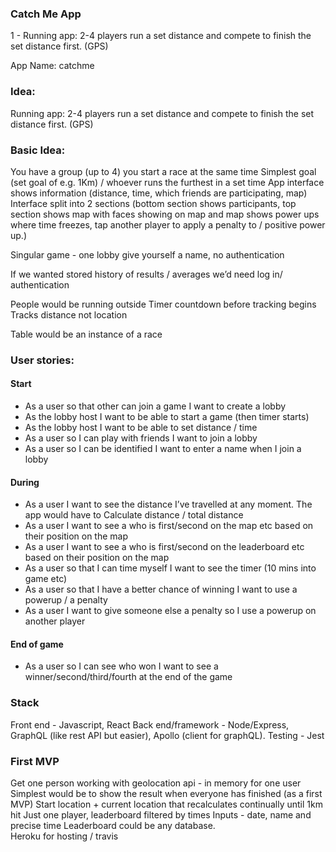 ### Catch Me App

1 - Running app: 2-4 players run a set distance and compete to finish the set distance first. (GPS)

App Name:
catchme

### Idea:

Running app: 2-4 players run a set distance and compete to finish the set distance first. (GPS)

### Basic Idea:

You have a group (up to 4) you start a race at the same time
Simplest goal (set goal of e.g. 1Km) / whoever runs the furthest in a set time
App interface shows information (distance, time, which friends are participating, map)
Interface split into 2 sections (bottom section shows participants, top section shows map with faces showing on map and map shows power ups where time freezes, tap another player to apply a penalty to / positive power up.)

Singular game - one lobby give yourself a name, no authentication

If we wanted stored history of results / averages we’d need log in/ authentication

People would be running outside
Timer countdown before tracking begins
Tracks distance not location

Table would be an instance of a race

### User stories:

#### Start

- As a user so that other can join a game I want to create a lobby
- As the lobby host I want to be able to start a game (then timer starts)
- As the lobby host I want to be able to set distance / time
- As a user so I can play with friends I want to join a lobby
- As a user so I can be identified I want to enter a name when I join a lobby

#### During

- As a user I want to see the distance I’ve travelled at any moment. The app would have to Calculate distance / total distance
- As a user I want to see a who is first/second on the map etc based on their position on the map
- As a user I want to see a who is first/second on the leaderboard etc based on their position on the map
- As a user so that I can time myself I want to see the timer (10 mins into game etc)
- As a user so that I have a better chance of winning I want to use a powerup / a penalty
- As a user I want to give someone else a penalty so I use a powerup on another player

#### End of game

- As a user so I can see who won I want to see a winner/second/third/fourth at the end of the game

### Stack

Front end - Javascript, React
Back end/framework - Node/Express, GraphQL (like rest API but easier), Apollo (client for graphQL).
Testing - Jest

### First MVP

Get one person working with geolocation api - in memory for one user
Simplest would be to show the result when everyone has finished (as a first MVP)
Start location + current location that recalculates continually until 1km hit
Just one player, leaderboard filtered by times
Inputs - date, name and precise time
Leaderboard could be any database.  
Heroku for hosting / travis

